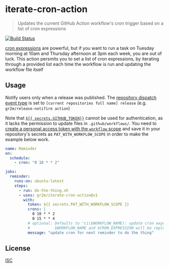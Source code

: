 # iterate-cron-action

> Updates the current GitHub Action workflow's cron trigger based on a list of cron expressions

[![Build Status](https://github.com/gr2m/iterate-cron-action/workflows/Test/badge.svg)](https://github.com/gr2m/iterate-cron-action/actions)

[cron expressions](https://en.wikipedia.org/wiki/Cron#CRON_expression) are powerful, but if you want to run a task on Tuesday morning at 10am and Thursday afternoon at 3pm each week, you are out of luck. This action persmits you to set a list of cron expressions, by iterating through a provided list each time the workflow is run and updating the workflow file itself

## Usage

Notify users only when a release was published. The [repository dispatch event type](https://docs.github.com/en/free-pro-team@latest/rest/reference/repos#create-a-repository-dispatch-event) is set to `[current repositories full name] release` (e.g. `gr2m/release-notifire action`)

Note that [`${{ secrets.GITHUB_TOKEN}}`](https://docs.github.com/en/actions/reference/authentication-in-a-workflow) cannot be used for authentication, as it lacks the permission to update files in `.github/workflows/`. You need to [create a personal access token with the `workflow` scope](https://github.com/settings/tokens/new?scopes=workflow) and save it in your repository's secrets as `PAT_WITH_WORKFLOW_SCOPE` in order to make the example below work.

```yml
name: Reminder
on:
  schedule:
    - cron: "0 10 * * 2"

jobs:
  reminder:
    runs-on: ubuntu-latest
    steps:
      - run: do-the-thing.sh
      - uses: gr2m/iterate-cron-action@v1
        with:
          token: ${{ secrets.PAT_WITH_WORKFLOW_SCOPE }}
          crons: |
            0 10 * * 2
            0 15 * * 4
          # optional: Defaults to "ci($WORKFLOW_NAME): update cron expression to $CRON_EXPRESSION".
          #           $WORKFLOW_NAME and $CRON_EXPRESSION will be replaced.
          message: "update cron for next reminder to do the thing"
```

## License

[ISC](LICENSE)
